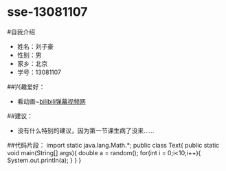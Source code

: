 # sse-13081107
#自我介绍
 * 姓名：刘子豪
 * 性别：男
 * 家乡：北京
 * 学号：13081107

##兴趣爱好：
 * 看动画~[bilibili弹幕视频网](http://www.bilibili.com/)
 
 ##建议：
 * 没有什么特别的建议，因为第一节课生病了没来……

##代码片段：
 import static java.lang.Math.*;
 public class Text{
     public static void main(String[] args){
         double a = random();
         for(int i = 0;i<10;i++){
             System.out.println(a);
         }
     }
 }
